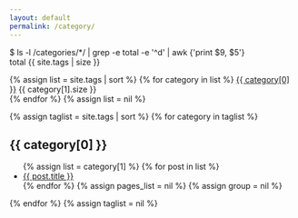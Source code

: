 ```yaml
---
layout: default
permalink: /category/
---
```


<p>$ ls -l /categories/*/ | grep -e total -e '^d' | awk {'print $9, $5'}<br />total {{ site.tags | size }}</p>
<p>
    {% assign list = site.tags | sort %}
        {% for category in list %}
            <a class="string" href="#{{ category[0] }}">{{ category[0] }}</a> {{ category[1].size }}<br />
        {% endfor %}
    {% assign list = nil %}
</p>

{% assign taglist = site.tags | sort %}
{% for category in taglist %}
 <h2 id="{{ category[0] }}">{{ category[0] }}</h2>
 <ul class="post-list">
  {% assign list = category[1] %}
  {% for post in list %}
   <li>
   <a href="{{ post.url }}">{{ post.title }}</a>
   </li>
  {% endfor %}
  {% assign pages_list = nil %}
  {% assign group = nil %}
 </ul>
{% endfor %}
{% assign taglist = nil %}

